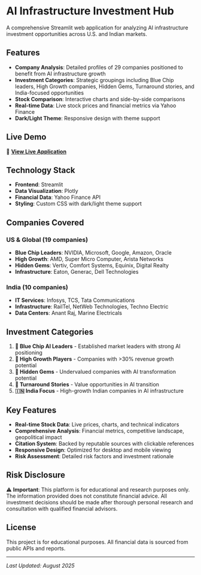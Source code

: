 # AI Infrastructure Investment Hub

A comprehensive Streamlit web application for analyzing AI infrastructure investment opportunities across U.S. and Indian markets.

## Features

- **Company Analysis**: Detailed profiles of 29 companies positioned to benefit from AI infrastructure growth
- **Investment Categories**: Strategic groupings including Blue Chip leaders, High Growth companies, Hidden Gems, Turnaround stories, and India-focused opportunities
- **Stock Comparison**: Interactive charts and side-by-side comparisons
- **Real-time Data**: Live stock prices and financial metrics via Yahoo Finance
- **Dark/Light Theme**: Responsive design with theme support

## Live Demo

🚀 **[View Live Application](https://your-username.github.io/ai-investment-hub/)**

## Technology Stack

- **Frontend**: Streamlit
- **Data Visualization**: Plotly
- **Financial Data**: Yahoo Finance API
- **Styling**: Custom CSS with dark/light theme support

## Companies Covered

### US & Global (19 companies)
- **Blue Chip Leaders**: NVIDIA, Microsoft, Google, Amazon, Oracle
- **High Growth**: AMD, Super Micro Computer, Arista Networks
- **Hidden Gems**: Vertiv, Comfort Systems, Equinix, Digital Realty
- **Infrastructure**: Eaton, Generac, Dell Technologies

### India (10 companies)
- **IT Services**: Infosys, TCS, Tata Communications
- **Infrastructure**: RailTel, NetWeb Technologies, Techno Electric
- **Data Centers**: Anant Raj, Marine Electricals

## Investment Categories

1. **👑 Blue Chip AI Leaders** - Established market leaders with strong AI positioning
2. **🚀 High Growth Players** - Companies with >30% revenue growth potential
3. **💎 Hidden Gems** - Undervalued companies with AI transformation potential
4. **🔄 Turnaround Stories** - Value opportunities in AI transition
5. **🇮🇳 India Focus** - High-growth Indian companies in AI infrastructure

## Key Features

- **Real-time Stock Data**: Live prices, charts, and technical indicators
- **Comprehensive Analysis**: Financial metrics, competitive landscape, geopolitical impact
- **Citation System**: Backed by reputable sources with clickable references
- **Responsive Design**: Optimized for desktop and mobile viewing
- **Risk Assessment**: Detailed risk factors and investment rationale

## Risk Disclosure

⚠️ **Important**: This platform is for educational and research purposes only. The information provided does not constitute financial advice. All investment decisions should be made after thorough personal research and consultation with qualified financial advisors.

## License

This project is for educational purposes. All financial data is sourced from public APIs and reports.

---

*Last Updated: August 2025*